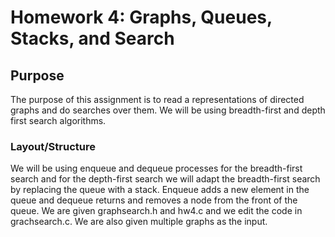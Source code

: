 # Homework 4: Graphs, Queues, Stacks, and Search

## Purpose

The purpose of this assignment is to read a representations of directed graphs and do searches over them. We will be using breadth-first and depth first search algorithms.

### Layout/Structure

We will be using enqueue and dequeue processes for the breadth-first search and for the depth-first search we will adapt the breadth-first search by replacing the queue with a stack. Enqueue adds a new element in the queue and dequeue returns and removes a node from the front of the queue. We are given graphsearch.h and hw4.c and we edit the code in grachsearch.c. We are also given multiple graphs as the input.
